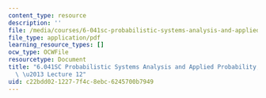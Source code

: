 ```yaml
---
content_type: resource
description: ''
file: /media/courses/6-041sc-probabilistic-systems-analysis-and-applied-probability-fall-2013/c22bdd0212277f4c8ebc6245700b7949_MIT6_041SCF13_lec12_300k.pdf
file_type: application/pdf
learning_resource_types: []
ocw_type: OCWFile
resourcetype: Document
title: "6.041SC Probabilistic Systems Analysis and Applied Probability, Fall 2013Transcript\
  \ \u2013 Lecture 12"
uid: c22bdd02-1227-7f4c-8ebc-6245700b7949
---
```

